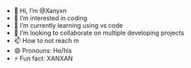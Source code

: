 - 👋 Hi, I’m @Xanyxn
- 👀 I’m interested in coding
- 🌱 I’m currently learning using vs code
- 💞️ I’m looking to collaborate on multiple developing projects
- 📫 How to not reach m
- 😄 Pronouns: He/his
- ⚡ Fun fact: XANXAN

<!---
Xanyxn/Xanyxn is a ✨ special ✨ repository because its `README.md` (this file) appears on your GitHub profile.
You can click the Preview link to take a look at your changes.
--->
